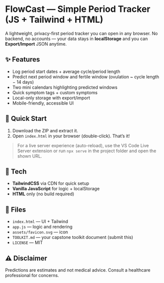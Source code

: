 # FlowCast — Simple Period Tracker (JS + Tailwind + HTML)

A lightweight, privacy-first period tracker you can open in any browser. No backend, no accounts — your data stays in **localStorage** and you can **Export/Import** JSON anytime.

## ✨ Features
- Log period start dates + average cycle/period length
- Predict next period window and fertile window (ovulation ~ cycle length − 14 days)
- Two mini calendars highlighting predicted windows
- Quick symptom tags + custom symptoms
- Local-only storage with export/import
- Mobile-friendly, accessible UI

## 🚀 Quick Start
1. Download the ZIP and extract it.
2. Open `index.html` in your browser (double-click). That’s it!

> For a live server experience (auto-reload), use the VS Code Live Server extension or run `npx serve` in the project folder and open the shown URL.

## 🧩 Tech
- **TailwindCSS** via CDN for quick setup
- **Vanilla JavaScript** for logic + localStorage
- **HTML** only (no build required)

## 📄 Files
- `index.html` — UI + Tailwind
- `app.js` — logic and rendering
- `assets/favicon.svg` — icon
- `TOOLKIT.md` — your capstone toolkit document (submit this)
- `LICENSE` — MIT

## ⚠️ Disclaimer
Predictions are estimates and not medical advice. Consult a healthcare professional for concerns.

